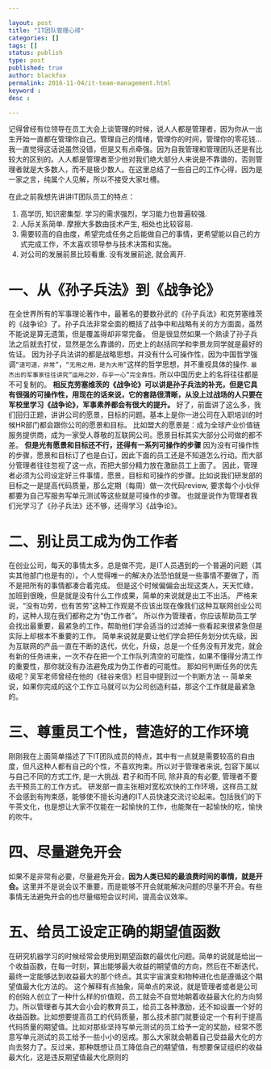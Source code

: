 ```yaml
---

layout: post
title: "IT团队管理心得"
categories: []
tags: []
status: publish
type: post
published: true
author: blackfox
permalink: 2016-11-04/it-team-management.html
keyword : 
desc : 

---
```


记得曾经有位领导在员工大会上谈管理的时候，说人人都是管理者，因为你从一出生开始一直都在管理你自己。管理自己的情绪，管理你的时间，管理你的零花钱...我一直觉得这话说虽然没错，但是又有点牵强。因为自我管理和管理团队还是有比较大的区别的。人人都是管理者至少他对我们绝大部分人来说是不靠谱的，否则管理者就是大多数人，而不是极少数人。在这里总结了一些自己的工作心得，因为是一家之言，纯属个人见解，所以不接受大家吐槽。

在此之前我想先讲讲IT团队员工的特点：

1. 高学历, 知识密集型. 学习的需求强烈，学习能力也普遍较强.
2. 人际关系简单. 摩擦大多数由技术产生, 相处也比较容易.
3. 需要较高的自由度，希望完成任务之后能做自己的事情，更希望能以自己的方式完成工作，不太喜欢领导参与技术决策和实施。
4. 对公司的发展前景比较看重. 没有发展前途, 就会离开.
 
一、从《孙子兵法》到《战争论》
=========

在全世界所有的军事理论著作中，最著名的要数孙武的《孙子兵法》和克劳塞维茨的《战争论》了。孙子兵法非常全面的概括了战争中和战略有关的方方面面，虽然不能说是算无遗策，但是覆盖得却非常完备。
但是很显然如果一个熟读了孙子兵法之后就去打仗，显然是怎么靠谱的，历史上的赵括同学和李景龙同学就是最好的佐证。
因为孙子兵法讲的都是战略思想，并没有什么可操作性，因为中国哲学强调<code class="scode">“道可道，非常”</code>，<code class="scode">“无用之用，是为大用”</code>这样的哲学思想，并不重视具体的操作.
<code class="scode">最杰出的军事家往往讲究“运用之妙，存乎一心”完全靠性。</code>所以中国历史上的名将往往都是不可复制的。
<strong>相反克劳塞维茨的《战争论》可以讲是孙子兵法的补充，但是它具有很强的可操作性，用现在的话来说，它的套路很清晰，从没上过战场的人只要在军校里学习《战争论》，军事素养都会有很大的提升。</strong>
好了，前面讲了这么多，我们回归正题，讲讲公司的愿景，目标的问题。基本上是你一进公司在入职培训的时候HR部门都会跟你公司的愿景和目标。
比如盟大的愿景是：成为全球产业价值链服务提供商，成为一家受人尊敬的互联网公司。愿景目标其实大部分公司做的都不差。
<strong>但是光有愿景和目标还不行，还得有一系列可操作的步骤</strong> 因为没有可操作性的步骤，愿景和目标订了也是白订，因此下面的员工还是不知道怎么行动。而大部分管理者往往忽视了这一点，而把大部分精力放在激励员工上面了。
因此，管理者必须为公司设定好三件事情，愿景，目标和可操作的步骤。比如说我们研发部的目标之一是提高代码质量，那么定期（每周）做一次代码review, 要求每个小伙伴都要为自己写服务写单元测试等这些就是可操作的步骤。
也就是说作为管理者我们光学习了《孙子兵法》还不够，还得学习《战争论》。
 
二、别让员工成为伪工作者
========

在创业公司，每天的事情太多，总是做不完，是IT人员遇到的一个普遍的问题（其实其他部门也是有的）。个人觉得唯一的解决办法恐怕就是一些事情不要做了，而不是把所有的事情都凑合着完成。
但是这个时候偏偏会出现这类人，天天忙碌，加班到很晚，但是就是没有什么工作成果，简单的来说就是出工不出活。
严格来说，“没有功劳，也有苦劳”这种工作观是不应该出现在像我们这种互联网创业公司的，这种人现在我们都称之为“伪工作者”。
所以作为管理者，你应该帮助员工学会找出最重要，最紧急的工作，帮助他们学会适当的过滤掉一些看起来很紧急但是实际上却根本不重要的工作。
简单来说就是要让他们学会把任务划分优先级，因为互联网的产品一直在不断的迭代，优化，升级，总是一个任务没有开发完，就会有新的任务进来，一次不存在把一个工作队列清空的可能性，如果不懂得分清工作的重要性，那你就没有办法避免成为伪工作者的可能性。
那如何判断任务的优先级呢？吴军老师曾经在他的《硅谷来信》栏目中提到过一个判断方法 -- 简单来说，如果你完成的这个工作立马就可以为公司创造利益，那这个工作就是最紧急的。
 
三、尊重员工个性，营造好的工作环境
======

刚刚我在上面简单描述了下IT团队成员的特点，其中有一点就是需要较高的自由度，但凡这种人都有自己的个性，不喜欢拘束。所以对于管理者来说, 包容下属以与自己不同的方式工作, 是一大挑战. 君子和而不同, 除非真的有必要, 管理者不要去干预员工的工作方式。
研发部一直主张相对宽松欢快的工作环境，这样员工就不会感到有拘束感，能够使不擅长沟通的IT人员快速交流讨论起来。包括我们的下午茶文化，也是想让大家不仅能在一起愉快的工作，也能聚在一起愉快的吃，愉快的吹牛。
 
四、尽量避免开会
=====

如果不是非常有必要，尽量避免开会，<strong>因为人类已知的最浪费时间的事情，就是开会。</strong>这里并不是说会议不重要，而是能够不开会就能解决问题的尽量不开会。有些事情无法避免开会的也尽量缩短会议时间，提高会议效率。
 
五、给员工设定正确的期望值函数
======

在研究机器学习的时候经常会使用到期望函数的最优化问题。简单的说就是给出一个收益函数，在每一时刻，算出能够最大收益的期望值的方向，然后在不断迭代，最终一定能够达到收益最大的那个终点。其实宇宙演变和物种进化也是遵循这个期望值最大化方法的。
这个解释有点抽象，简单点的来说，就是管理者或者是公司的创始人创立了一种什么样的价值观，员工就会不自觉地朝着收益最大化的方向努力。所以管理者与其大会小会的教育员工，给员工各种激励，还不如设置一个好的收益函数。比如想要提高员工的代码质量，那么技术部门就要设定一个有利于提高代码质量的期望值。比如对那些坚持写单元测试的员工给予一定的奖励，经常不愿意写单元测试的员工给予一些小小的惩戒。那么大家就会朝着自己受益最大化的方向去努力了。反过来，那种既想让员工降低自己的期望值，有想要保证组织的收益最大化，这是违反期望值最大化原则的
